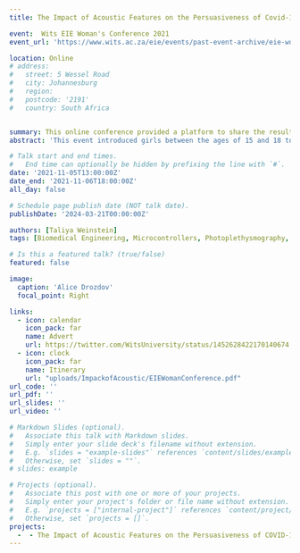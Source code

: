 ```yaml
---
title: The Impact of Acoustic Features on the Persuasiveness of Covid-19 Lifestyle Speeches

event:  Wits EIE Woman's Conference 2021
event_url: 'https://www.wits.ac.za/eie/events/past-event-archive/eie-womens-conference-2021/'

location: Online
# address:
#   street: 5 Wessel Road 
#   city: Johannesburg
#   region: 
#   postcode: '2191'
#   country: South Africa 


summary: This online conference provided a platform to share the results of my research into acoustic features of persuasiveness with the wider University of the Witwatersrand community. 
abstract: 'This event introduced girls between the ages of 15 and 18 to the world of biomedical engineering through interactive presentations, group discussions with qualified engineers, video demonstrations, an indepth Q&A session and a hands-on microcontroller programming exercise to analyse photoplethysmography signals. Within my role as presenter, educator, co-ordinator and facilitator -  I was responisble for ensuring that the worskhop ran smoothly while still delivering the workshop content. The workshop ran over a 4 hour period overwhich I presented to the group of 30 girls, assisted with the volenteer discussions, ran the coding solution development and provided directed assistance to the girls during the coding activity.'

# Talk start and end times.
#   End time can optionally be hidden by prefixing the line with `#`.
date: '2021-11-05T13:00:00Z'
date_end: '2021-11-06T18:00:00Z'
all_day: false

# Schedule page publish date (NOT talk date).
publishDate: '2024-03-21T00:00:00Z'

authors: [Taliya Weinstein]
tags: [Biomedical Engineering, Microcontrollers, Photoplethysmography, Women Empowerment, WomEng]

# Is this a featured talk? (true/false)
featured: false

image:
  caption: 'Alice Drozdov'
  focal_point: Right

links:
  - icon: calendar
    icon_pack: far
    name: Advert
    url: https://twitter.com/WitsUniversity/status/1452628422170140674
  - icon: clock
    icon_pack: far
    name: Itinerary
    url: "uploads/ImpackofAcoustic/EIEWomanConference.pdf"
url_code: ''
url_pdf: ''
url_slides: ''
url_video: ''

# Markdown Slides (optional).
#   Associate this talk with Markdown slides.
#   Simply enter your slide deck's filename without extension.
#   E.g. `slides = "example-slides"` references `content/slides/example-slides.md`.
#   Otherwise, set `slides = ""`.
# slides: example

# Projects (optional).
#   Associate this post with one or more of your projects.
#   Simply enter your project's folder or file name without extension.
#   E.g. `projects = ["internal-project"]` references `content/project/deep-learning/index.md`.
#   Otherwise, set `projects = []`.
projects:
  -  - The Impact of Acoustic Features on the Persuasiveness of COVID-19 Lifestyle Speeches_ Spectral and Cepstral Features
---
```

